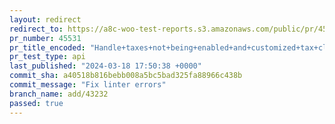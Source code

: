 ```yaml
---
layout: redirect
redirect_to: https://a8c-woo-test-reports.s3.amazonaws.com/public/pr/45531/api/index.html
pr_number: 45531
pr_title_encoded: "Handle+taxes+not+being+enabled+and+customized+tax+classes"
pr_test_type: api
last_published: "2024-03-18 17:50:38 +0000"
commit_sha: a40518b816bebb008a5bc5bad325fa88966c438b
commit_message: "Fix linter errors"
branch_name: add/43232
passed: true
---
```

